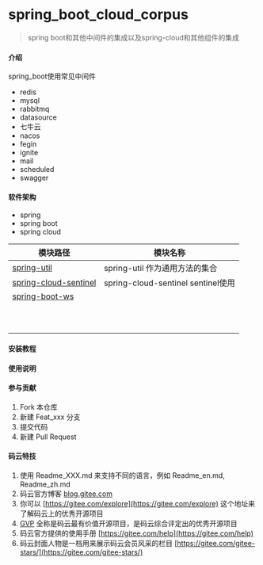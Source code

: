 # spring_boot_cloud_corpus

> spring boot和其他中间件的集成以及spring-cloud和其他组件的集成
#### 介绍
spring_boot使用常见中间件
- redis
- mysql
- rabbitmq
- datasource
- 七牛云
- nacos
- fegin
- ignite
- mail
- scheduled
- swagger 
#### 软件架构
- spring
- spring boot
- spring cloud

| 模块路径                                             | 模块名称                             |
|--------------------------------------------------|----------------------------------|
| [spring-util](./spring-util)                     | spring-util 作为通用方法的集合            |
| [spring-cloud-sentinel](./spring-cloud-sentinel) | spring-cloud-sentinel sentinel使用 |
| [spring-boot-ws](./spring-boot-ws)                             ||
| []()                                             ||
| []()                                             ||
| []()                                             ||
| []()                                             ||
| []()                                             ||
| []()                                             ||
| []()                                             ||
| []()                                             ||
| []()                                             ||
| []()                                             ||
#### 安装教程


#### 使用说明


#### 参与贡献

1. Fork 本仓库
2. 新建 Feat_xxx 分支
3. 提交代码
4. 新建 Pull Request


#### 码云特技

1. 使用 Readme\_XXX.md 来支持不同的语言，例如 Readme\_en.md, Readme\_zh.md
2. 码云官方博客 [blog.gitee.com](https://blog.gitee.com)
3. 你可以 [https://gitee.com/explore](https://gitee.com/explore) 这个地址来了解码云上的优秀开源项目
4. [GVP](https://gitee.com/gvp) 全称是码云最有价值开源项目，是码云综合评定出的优秀开源项目
5. 码云官方提供的使用手册 [https://gitee.com/help](https://gitee.com/help)
6. 码云封面人物是一档用来展示码云会员风采的栏目 [https://gitee.com/gitee-stars/](https://gitee.com/gitee-stars/)
